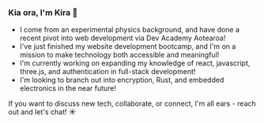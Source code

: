 
### Kia ora, I'm Kira 🌻

- I come from an experimental physics background, and have done a recent pivot into web development via Dev Academy Aotearoa!
- I've just finished my website development bootcamp, and I'm on a mission to make technology both accessible and meaningful!
- I'm currently working on expanding my knowledge of react, javascript, three.js, and authentication in full-stack development!
- I'm looking to branch out into encryption, Rust, and embedded electronics in the near future!

If you want to discuss new tech, collaborate, or connect, I'm all ears - reach out and let's chat! ☀️
<!--
**kira-pitman/kira-pitman** is a ✨ _special_ ✨ repository because its `README.md` (this file) appears on your GitHub profile.

Here are some ideas to get you started:

- 🔭 I’m currently working on ...
- 🌱 I’m currently learning ...
- 👯 I’m looking to collaborate on ...
- 🤔 I’m looking for help with ...
- 💬 Ask me about ...
- 📫 How to reach me: ...
- 😄 Pronouns: ...
- ⚡ Fun fact: ...
-->
